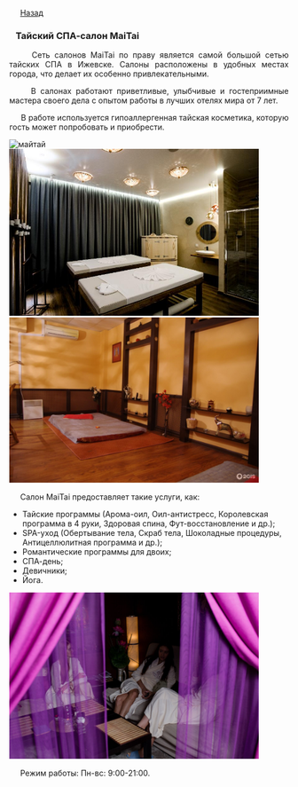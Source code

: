 &nbsp;&nbsp;&nbsp;&nbsp;&nbsp;[Назад](/zdorovii_turism.md)

### &nbsp;&nbsp;&nbsp;Тайский СПА-салон MaiTai
<p style="text-align:  justify;">
&nbsp;&nbsp;&nbsp;&nbsp;&nbsp;Cеть салонов MaiTai по праву является самой большой сетью тайских СПА в Ижевске. Салоны расположены в удобных местах города, что делает их особенно привлекательными.
</p>
<p style="text-align:  justify;">
&nbsp;&nbsp;&nbsp;&nbsp;&nbsp;В салонах работают приветливые, улыбчивые и гостеприимные мастера своего дела с опытом работы в лучшиx отелях мира от 7 лет.
</p>
<p style="text-align:  justify;">
&nbsp;&nbsp;&nbsp;&nbsp;&nbsp;В работе используется гипоаллергенная тайская косметика, которую гость может попробовать и приобрести.
</p>

<img src="/images/maitai_2.jpg" alt="майтай" width="450"/>&nbsp;&nbsp;<img src="/images/maitai.jpg" alt="майтай" width="450"/>&nbsp;&nbsp;<img src="/images/maitai_4.jpg" alt="майтай" width="450"/> 

&nbsp;&nbsp;&nbsp;&nbsp;&nbsp;Салон MaiTai предоставляет такие услуги, как:
- Тайские программы (Арома-оил, Оил-антистресс, Королевская программа в 4 руки, Здоровая спина, Фут-восстановление и др.);
- SPA-уход (Обертывание тела, Скраб тела, Шоколадные процедуры, Антицеллюлитная программа и др.);
- Романтические программы для двоих;
- СПА-день;
- Девичники;
- Йога.

<img src="/images/maitai_3.jpg" alt="майтай" width="450"/>

&nbsp;&nbsp;&nbsp;&nbsp;&nbsp;Режим работы: Пн-вс: 9:00-21:00.